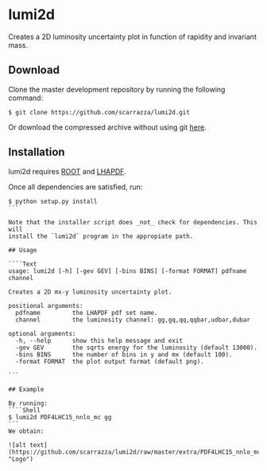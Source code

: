 # lumi2d

Creates a 2D luminosity uncertainty plot in function of rapidity and invariant mass.

## Download

Clone the master development repository by running the following command:

```Shell
$ git clone https://github.com/scarrazza/lumi2d.git
```

Or download the compressed archive without using git
[here](https://github.com/scarrazza/lumi2d/archive/master.zip).

## Installation

lumi2d requires [ROOT](https://root.cern.ch/) and
[LHAPDF](https://lhapdf.hepforge.org/).

Once all dependencies are satisfied, run:

````Shell
$ python setup.py install
```

Note that the installer script does _not_ check for dependencies. This will
install the `lumi2d` program in the appropiate path.

## Usage

````Text
usage: lumi2d [-h] [-gev GEV] [-bins BINS] [-format FORMAT] pdfname channel

Creates a 2D mx-y luminosity uncertainty plot.

positional arguments:
  pdfname         the LHAPDF pdf set name.
  channel         the luminosity channel: gg,gq,qq,qqbar,udbar,dubar

optional arguments:
  -h, --help      show this help message and exit
  -gev GEV        the sqrts energy for the luminosity (default 13000).
  -bins BINS      the number of bins in y and mx (default 100).
  -format FORMAT  the plot output format (default png).

```

## Example

By running:
````Shell
$ lumi2d PDF4LHC15_nnlo_mc gg
```
We obtain:

![alt text](https://github.com/scarrazza/lumi2d/raw/master/extra/PDF4LHC15_nnlo_mc_gg_13000.0.png "Logo")

